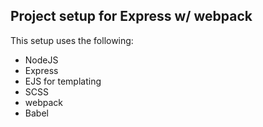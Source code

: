 ## Project setup for Express w/ webpack

This setup uses the following:
- NodeJS
- Express
- EJS for templating
- SCSS
- webpack
- Babel